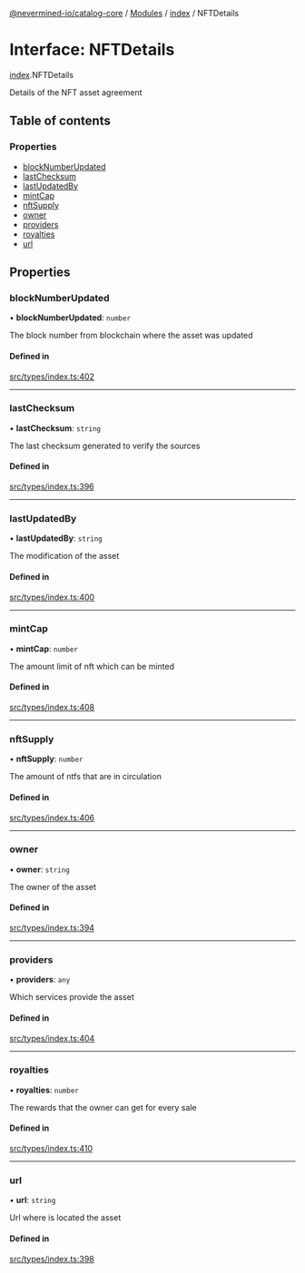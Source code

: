 [@nevermined-io/catalog-core](../README.md) / [Modules](../modules.md) / [index](../modules/index.md) / NFTDetails

# Interface: NFTDetails

[index](../modules/index.md).NFTDetails

Details of the NFT asset agreement

## Table of contents

### Properties

- [blockNumberUpdated](index.NFTDetails.md#blocknumberupdated)
- [lastChecksum](index.NFTDetails.md#lastchecksum)
- [lastUpdatedBy](index.NFTDetails.md#lastupdatedby)
- [mintCap](index.NFTDetails.md#mintcap)
- [nftSupply](index.NFTDetails.md#nftsupply)
- [owner](index.NFTDetails.md#owner)
- [providers](index.NFTDetails.md#providers)
- [royalties](index.NFTDetails.md#royalties)
- [url](index.NFTDetails.md#url)

## Properties

### blockNumberUpdated

• **blockNumberUpdated**: `number`

The block number from blockchain where the asset was updated

#### Defined in

[src/types/index.ts:402](https://github.com/nevermined-io/components-catalog/blob/41297c1/lib/src/types/index.ts#L402)

___

### lastChecksum

• **lastChecksum**: `string`

The last checksum generated to verify the sources

#### Defined in

[src/types/index.ts:396](https://github.com/nevermined-io/components-catalog/blob/41297c1/lib/src/types/index.ts#L396)

___

### lastUpdatedBy

• **lastUpdatedBy**: `string`

The modification of the asset

#### Defined in

[src/types/index.ts:400](https://github.com/nevermined-io/components-catalog/blob/41297c1/lib/src/types/index.ts#L400)

___

### mintCap

• **mintCap**: `number`

The amount limit of nft which can be minted

#### Defined in

[src/types/index.ts:408](https://github.com/nevermined-io/components-catalog/blob/41297c1/lib/src/types/index.ts#L408)

___

### nftSupply

• **nftSupply**: `number`

The amount of ntfs that are in circulation

#### Defined in

[src/types/index.ts:406](https://github.com/nevermined-io/components-catalog/blob/41297c1/lib/src/types/index.ts#L406)

___

### owner

• **owner**: `string`

The owner of the asset

#### Defined in

[src/types/index.ts:394](https://github.com/nevermined-io/components-catalog/blob/41297c1/lib/src/types/index.ts#L394)

___

### providers

• **providers**: `any`

Which services provide the asset

#### Defined in

[src/types/index.ts:404](https://github.com/nevermined-io/components-catalog/blob/41297c1/lib/src/types/index.ts#L404)

___

### royalties

• **royalties**: `number`

The rewards that the owner can get for every sale

#### Defined in

[src/types/index.ts:410](https://github.com/nevermined-io/components-catalog/blob/41297c1/lib/src/types/index.ts#L410)

___

### url

• **url**: `string`

Url where is located the asset

#### Defined in

[src/types/index.ts:398](https://github.com/nevermined-io/components-catalog/blob/41297c1/lib/src/types/index.ts#L398)
